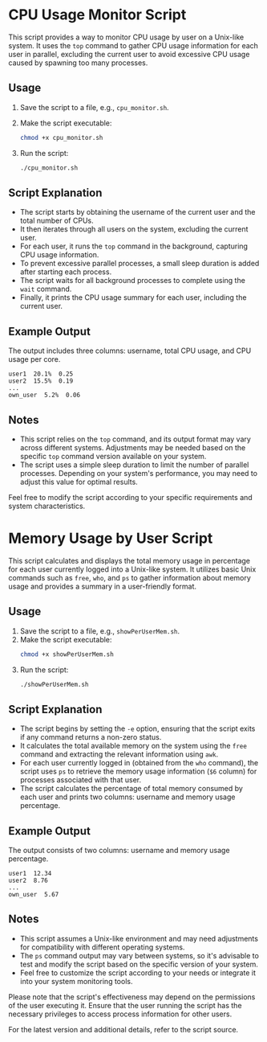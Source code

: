 # CPU Usage Monitor Script

This script provides a way to monitor CPU usage by user on a Unix-like system. It uses the `top` command to gather CPU usage information for each user in parallel, excluding the current user to avoid excessive CPU usage caused by spawning too many processes.

## Usage

1. Save the script to a file, e.g., `cpu_monitor.sh`.
2. Make the script executable:
   ```bash
   chmod +x cpu_monitor.sh
   ```

3. Run the script:
   ```bash
   ./cpu_monitor.sh
   ```

## Script Explanation

- The script starts by obtaining the username of the current user and the total number of CPUs.
- It then iterates through all users on the system, excluding the current user.
- For each user, it runs the `top` command in the background, capturing CPU usage information.
- To prevent excessive parallel processes, a small sleep duration is added after starting each process.
- The script waits for all background processes to complete using the `wait` command.
- Finally, it prints the CPU usage summary for each user, including the current user.

## Example Output

The output includes three columns: username, total CPU usage, and CPU usage per core.

```plaintext
user1  20.1%  0.25
user2  15.5%  0.19
...
own_user  5.2%  0.06
```

## Notes

- This script relies on the `top` command, and its output format may vary across different systems. Adjustments may be needed based on the specific `top` command version available on your system.
- The script uses a simple sleep duration to limit the number of parallel processes. Depending on your system's performance, you may need to adjust this value for optimal results.

Feel free to modify the script according to your specific requirements and system characteristics.

# Memory Usage by User Script

This script calculates and displays the total memory usage in percentage for each user currently logged into a Unix-like system. It utilizes basic Unix commands such as `free`, `who`, and `ps` to gather information about memory usage and provides a summary in a user-friendly format.

## Usage

1. Save the script to a file, e.g., `showPerUserMem.sh`.
2. Make the script executable:
   ```bash
   chmod +x showPerUserMem.sh
   ```
3. Run the script:
   ```bash
   ./showPerUserMem.sh
   ```

## Script Explanation

- The script begins by setting the `-e` option, ensuring that the script exits if any command returns a non-zero status.
- It calculates the total available memory on the system using the `free` command and extracting the relevant information using `awk`.
- For each user currently logged in (obtained from the `who` command), the script uses `ps` to retrieve the memory usage information (`$6` column) for processes associated with that user.
- The script calculates the percentage of total memory consumed by each user and prints two columns: username and memory usage percentage.

## Example Output

The output consists of two columns: username and memory usage percentage.

```plaintext
user1  12.34
user2  8.76
...
own_user  5.67
```

## Notes

- This script assumes a Unix-like environment and may need adjustments for compatibility with different operating systems.
- The `ps` command output may vary between systems, so it's advisable to test and modify the script based on the specific version of your system.
- Feel free to customize the script according to your needs or integrate it into your system monitoring tools.

Please note that the script's effectiveness may depend on the permissions of the user executing it. Ensure that the user running the script has the necessary privileges to access process information for other users.

For the latest version and additional details, refer to the script source.




